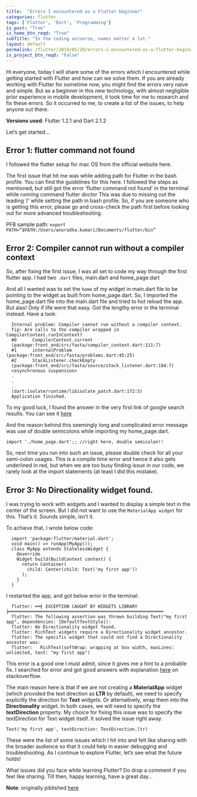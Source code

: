 ```yaml
---
title:  "Errors I encountered as a Flutter beginner"
categories: flutter
tags: ['Flutter', 'Dart', 'Programming']
is_post: "True"
is_home_btn_reqd: "True"
subTitle: "In the coding universe, names matter a lot."
layout: default
permalink: /flutter/2019/05/28/errors-i-encountered-as-a-flutter-begineer/
is_project_btn_reqd: "False"
---
```




Hi everyone, today I will share some of the errors which I encountered while getting started with Flutter and how can we solve them. If you are already working with Flutter for sometime now, you might find the errors very naive and simple. But as a beginner in this new technology, with almost negligible prior experience in mobile development, it took time for me to research and fix these errors.
So it occurred to me, to create a list of the issues, to help anyone out there.

**Versions used**: Flutter 1.2.1 and Dart 2.1.2

Let’s get started…

## Error 1: flutter command not found

I followed the flutter setup for mac OS from the official website here.

The first issue that hit me was while adding path for Flutter in the bash profile. You can find the guidelines for this here. I followed the steps as mentioned, but still got the error ‘flutter command not found’ in the terminal while running command flutter doctor
This was due to missing out the leading ‘/’ while setting the path in bash profile. So, if you are someone who is getting this error, please go and cross-check the path first before looking out for more advanced troubleshooting.

PFB sample path:
`export PATH=”$PATH:/Users/anuradha.kumari/Documents/flutter/bin”`

## Error 2: Compiler cannot run without a compiler context

So, after fixing the first issue, I was all set to code my way through the first flutter app. 
I had two `.dart` files, main.dart and home_page.dart

And all I wanted was to set the `home` of my widget in main.dart file to be pointing to the widget as built from home_page.dart. 
So, I imported the home_page.dart file into the main.dart file and tried to hot reload the app. But alas! Only if life were that easy. Got the lengthy error in the terminal instead. Have a look:

```
  Internal problem: Compiler cannot run without a compiler context.
  Tip: Are calls to the compiler wrapped in CompilerContext.runInContext?
  #0      CompilerContext.current
  (package:front_end/src/fasta/compiler_context.dart:111:7)
  #1      internalProblem (package:front_end/src/fasta/problems.dart:45:25)
  #2      StackListener.checkEmpty
  (package:front_end/src/fasta/source/stack_listener.dart:184:7)
  <asynchronous suspension>
  .
  .
  .
  (dart:isolate/runtime/libisolate_patch.dart:172:5)
  Application finished.
```

To my good luck, I found the answer in the very first link of google search results. You can see it [here](https://github.com/flutter/flutter/issues/24964)

And the reason behind this seemingly long and complicated error message was use of double semicolons while importing my home_page.dart.

`import './home_page.dart';; //right here, double semicolon!!`

So, next time you run into such an issue, please double check for all your semi-colon usages. 
This is a compile time error and hence it also gets underlined in red, but when we are too busy finding issue in our code, we rarely look at the import statements (at least I did this mistake).

## Error 3: No Directionality widget found.

I was trying to work with widgets and I wanted to display a simple text in the center of the screen. 
But I did not want to use the `MaterialApp widget` for this. That’s it. Sounds simple, isn’t it.

To achieve that, I wrote below code:

```
  import 'package:flutter/material.dart';
  void main() => runApp(MyApp());
  class MyApp extends StatelessWidget {
    @override
    Widget build(BuildContext context) {
      return Container(
        child: Center(child: Text('my first app'))
      );
    }
  }
```

I restarted the app, and got below error in the terminal:

```
  flutter: ══╡ EXCEPTION CAUGHT BY WIDGETS LIBRARY ╞═══════════════════════════════════════════════════════════
  flutter: The following assertion was thrown building Text("my first app", dependencies: [DefaultTextStyle]):
  flutter: No Directionality widget found.
  flutter: RichText widgets require a Directionality widget ancestor.
  flutter: The specific widget that could not find a Directionality ancestor was:
  flutter:   RichText(softWrap: wrapping at box width, maxLines: unlimited, text: "my first app")
```

This error is a good one I must admit, since it gives me a hint to a probable fix. 
I searched for error and got good answers with explanation [here](https://stackoverflow.com/questions/49687181/no-directionality-widget-found) on stackoverflow.

The main reason here is that if we are not creating a **MaterialApp** widget (which provided the text direction as **LTR** by default), we need to specify explicitly the direction for **Text** widgets. 
Or alternatively, wrap them into the **Directionality** widget. In both cases, we will need to specify the **textDirection** property. My choice for fixing this issue was to specify the textDirection for Text widget itself. It solved the issue right away.

`Text('my first app', textDirection: TextDirection.ltr)`

These were the list of some issues which I hit into and felt like sharing with the broader audience so that it could help in easier debugging and troubleshooting.
As I continue to explore Flutter, let’s see what the future holds!

What issues did you face while learning Flutter? Do drop a comment if you feel like sharing.
Till then, happy learning, have a great day…

**Note**: originally piblished [here](https://medium.com/@anuradha15/errors-i-encountered-as-a-flutter-beginner-8f4f75d82e5b)
